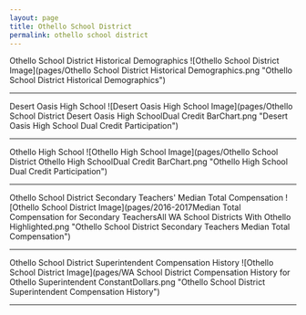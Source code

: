 ```yaml
---
layout: page
title: Othello School District
permalink: othello school district
---
```



Othello School District Historical Demographics
![Othello School District Image](pages/Othello School District Historical Demographics.png "Othello School District Historical Demographics")

___

Desert Oasis High School
![Desert Oasis High School Image](pages/Othello School District Desert Oasis High SchoolDual Credit BarChart.png "Desert Oasis High School Dual Credit Participation")

___

Othello High School
![Othello High School Image](pages/Othello School District Othello High SchoolDual Credit BarChart.png "Othello High School Dual Credit Participation")

___

Othello School District Secondary Teachers' Median Total Compensation
![Othello School District Image](pages/2016-2017Median Total Compensation for Secondary TeachersAll WA School Districts With Othello Highlighted.png "Othello School District Secondary Teachers Median Total Compensation")

___

Othello School District Superintendent Compensation History
![Othello School District Image](pages/WA School District Compensation History for Othello Superintendent ConstantDollars.png "Othello School District Superintendent Compensation History")

___

